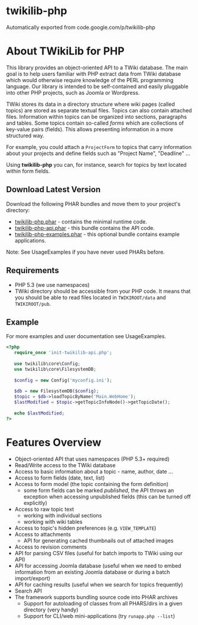 # twikilib-php
Automatically exported from code.google.com/p/twikilib-php

# About TWikiLib for PHP

This library provides an object-oriented API to a TWiki database.
The main goal is to help users familiar with PHP extract data from TWiki database which would otherwise require knowledge of the PERL programming language.
Our library is intended to be self-contained and easily pluggable into other PHP projects, such as Joomla or Wordpress.

TWiki stores its data in a directory structure where wiki pages (called topics) are stored as separate textual files.
Topics can also contain attached files.
Information within topics can be organized into sections, paragraphs and tables.
Some topics contain so-called *forms* which are collections of key-value pairs (fields).
This allows presenting information in a more structured way.

For example, you could attach a `ProjectForm` to topics that carry information about your projects and define fields such as "Project Name", "Deadline" ...

Using **twikilib-php** you can, for instance, search for topics by text located within form fields.

## Download Latest Version
Download the following PHAR bundles and move them to your project's directory:
 * [twikilib-php.phar](https://github.com/vsimko/twikilib-php/raw/master/dist/twikilib-php.phar) - contains the minimal runtime code.
 * [twikilib-php-api.phar](https://github.com/vsimko/twikilib-php/raw/master/dist/twikilib-php-api.phar) - this bundle contains the API code.
 * [twikilib-php-examples.phar](https://github.com/vsimko/twikilib-php/raw/master/dist/twikilib-php-examples.phar) - this optional bundle contains example applications.

Note: See UsageExamples if you have never used PHARs before.

## Requirements
 * PHP 5.3 (we use namespaces)
 * TWiki directory should be accessible from your PHP code.
   It means that you should be able to read files located in `TWIKIROOT/data` and `TWIKIROOT/pub`.

## Example
For more examples and user documentation see UsageExamples.

```php
<?php
   require_once 'init-twikilib-api.php';
   
   use twikilib\core\Config;
   use twikilib\core\FilesystemDB;
   
   $config = new Config('myconfig.ini');
   
   $db = new FilesystemDB($config);
   $topic = $db->loadTopicByName('Main.WebHome');
   $lastModified = $topic->getTopicInfoNode()->getTopicDate();
   
   echo $lastModified;
?>
```

# Features Overview
 * Object-oriented API that uses namespaces (PHP 5.3+ required)
 * Read/Write access to the TWiki database
 * Access to basic information about a topic - name, author, date ...
 * Access to form fields (date, text, list)
 * Access to form model (the topic containing the form definition)
   * some form fields can be marked *published*, the API throws an exception when accessing unpublished fields (this can be turned off explicitly)
 * Access to raw topic text
   * working with individual sections
   * working with wiki tables
 * Access to topic's hidden preferences (e.g. `VIEW_TEMPLATE`)
 * Access to attachments
   * API for generating cached thumbnails out of attached images
 * Access to revision comments
 * API for parsing CSV files (useful for batch imports to TWiki using our API)
 * API for accessing Joomla database (useful when we need to embed information from an existing Joomla database or during a batch import/export)
 * API for caching results (useful when we search for topics frequently)
 * Search API
 * The framework supports bundling source code into PHAR archives
   * Support for autoloading of classes from all PHARS/dirs in a given directory (very handy)
   * Support for CLI/web mini-applications (try `runapp.php --list`)
